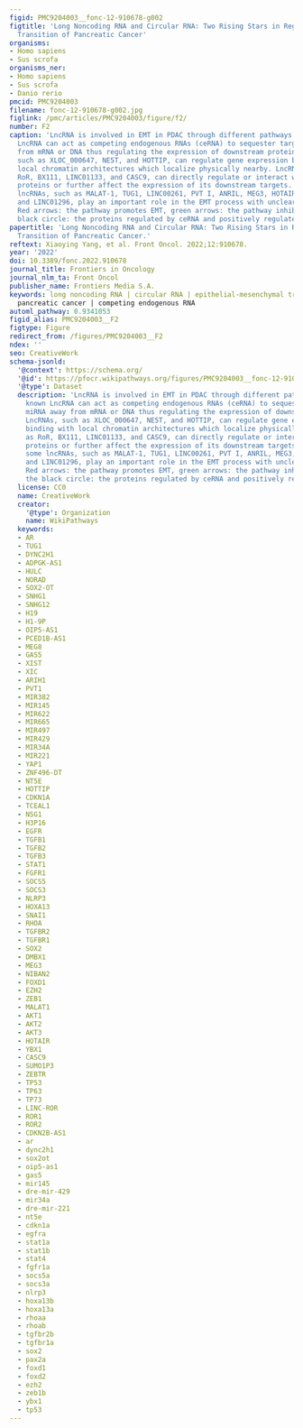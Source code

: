 ```yaml
---
figid: PMC9204003__fonc-12-910678-g002
figtitle: 'Long Noncoding RNA and Circular RNA: Two Rising Stars in Regulating Epithelial-Mesenchymal
  Transition of Pancreatic Cancer'
organisms:
- Homo sapiens
- Sus scrofa
organisms_ner:
- Homo sapiens
- Sus scrofa
- Danio rerio
pmcid: PMC9204003
filename: fonc-12-910678-g002.jpg
figlink: /pmc/articles/PMC9204003/figure/f2/
number: F2
caption: 'LncRNA is involved in EMT in PDAC through different pathways. Most known
  LncRNA can act as competing endogenous RNAs (ceRNA) to sequester target miRNA away
  from mRNA or DNA thus regulating the expression of downstream proteins. LncRNAs,
  such as XLOC_000647, NE5T, and HOTTIP, can regulate gene expression by binding with
  local chromatin architectures which localize physically nearby. LncRNAs,such as
  RoR, BX111, LINC01133, and CASC9, can directly regulate or interact with EMT-related
  proteins or further affect the expression of its downstream targets. However, some
  lncRNAs, such as MALAT-1, TUG1, LINC00261, PVT I, ANRIL, MEG3, HOTAIR, SUMO1P3,
  and LINC01296, play an important role in the EMT process with unclear mechanisms.
  Red arrows: the pathway promotes EMT, green arrows: the pathway inhibits EMT, the
  black circle: the proteins regulated by ceRNA and positively regulates EMT.'
papertitle: 'Long Noncoding RNA and Circular RNA: Two Rising Stars in Regulating Epithelial-Mesenchymal
  Transition of Pancreatic Cancer.'
reftext: Xiaoying Yang, et al. Front Oncol. 2022;12:910678.
year: '2022'
doi: 10.3389/fonc.2022.910678
journal_title: Frontiers in Oncology
journal_nlm_ta: Front Oncol
publisher_name: Frontiers Media S.A.
keywords: long noncoding RNA | circular RNA | epithelial-mesenchymal transition |
  pancreatic cancer | competing endogenous RNA
automl_pathway: 0.9341053
figid_alias: PMC9204003__F2
figtype: Figure
redirect_from: /figures/PMC9204003__F2
ndex: ''
seo: CreativeWork
schema-jsonld:
  '@context': https://schema.org/
  '@id': https://pfocr.wikipathways.org/figures/PMC9204003__fonc-12-910678-g002.html
  '@type': Dataset
  description: 'LncRNA is involved in EMT in PDAC through different pathways. Most
    known LncRNA can act as competing endogenous RNAs (ceRNA) to sequester target
    miRNA away from mRNA or DNA thus regulating the expression of downstream proteins.
    LncRNAs, such as XLOC_000647, NE5T, and HOTTIP, can regulate gene expression by
    binding with local chromatin architectures which localize physically nearby. LncRNAs,such
    as RoR, BX111, LINC01133, and CASC9, can directly regulate or interact with EMT-related
    proteins or further affect the expression of its downstream targets. However,
    some lncRNAs, such as MALAT-1, TUG1, LINC00261, PVT I, ANRIL, MEG3, HOTAIR, SUMO1P3,
    and LINC01296, play an important role in the EMT process with unclear mechanisms.
    Red arrows: the pathway promotes EMT, green arrows: the pathway inhibits EMT,
    the black circle: the proteins regulated by ceRNA and positively regulates EMT.'
  license: CC0
  name: CreativeWork
  creator:
    '@type': Organization
    name: WikiPathways
  keywords:
  - AR
  - TUG1
  - DYNC2H1
  - ADPGK-AS1
  - HULC
  - NORAD
  - SOX2-OT
  - SNHG1
  - SNHG12
  - H19
  - H1-9P
  - OIP5-AS1
  - PCED1B-AS1
  - MEG8
  - GAS5
  - XIST
  - XIC
  - ARIH1
  - PVT1
  - MIR382
  - MIR145
  - MIR622
  - MIR665
  - MIR497
  - MIR429
  - MIR34A
  - MIR221
  - YAP1
  - ZNF496-DT
  - NT5E
  - HOTTIP
  - CDKN1A
  - TCEAL1
  - NSG1
  - H3P16
  - EGFR
  - TGFB1
  - TGFB2
  - TGFB3
  - STAT1
  - FGFR1
  - SOCS5
  - SOCS3
  - NLRP3
  - HOXA13
  - SNAI1
  - RHOA
  - TGFBR2
  - TGFBR1
  - SOX2
  - DMBX1
  - MEG3
  - NIBAN2
  - FOXD1
  - EZH2
  - ZEB1
  - MALAT1
  - AKT1
  - AKT2
  - AKT3
  - HOTAIR
  - YBX1
  - CASC9
  - SUMO1P3
  - ZEBTR
  - TP53
  - TP63
  - TP73
  - LINC-ROR
  - ROR1
  - ROR2
  - CDKN2B-AS1
  - ar
  - dync2h1
  - sox2ot
  - oip5-as1
  - gas5
  - mir145
  - dre-mir-429
  - mir34a
  - dre-mir-221
  - nt5e
  - cdkn1a
  - egfra
  - stat1a
  - stat1b
  - stat4
  - fgfr1a
  - socs5a
  - socs3a
  - nlrp3
  - hoxa13b
  - hoxa13a
  - rhoaa
  - rhoab
  - tgfbr2b
  - tgfbr1a
  - sox2
  - pax2a
  - foxd1
  - foxd2
  - ezh2
  - zeb1b
  - ybx1
  - tp53
---
```

